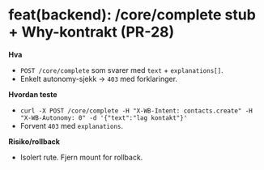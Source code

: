 # feat(backend): /core/complete stub + Why-kontrakt (PR-28)

**Hva**
- `POST /core/complete` som svarer med `text` + `explanations[]`.
- Enkelt autonomy-sjekk → `403` med forklaringer.

**Hvordan teste**
- `curl -X POST /core/complete -H "X-WB-Intent: contacts.create" -H "X-WB-Autonomy: 0" -d '{"text":"lag kontakt"}'`
- Forvent `403` med `explanations`.

**Risiko/rollback**
- Isolert rute. Fjern mount for rollback.